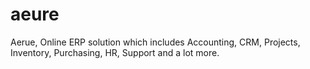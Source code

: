 # aeure
Aerue, Online ERP solution which includes Accounting, CRM, Projects, Inventory, Purchasing, HR, Support and a lot more.
